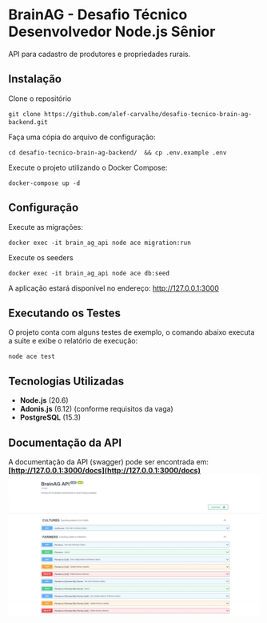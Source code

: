 # BrainAG - Desafio Técnico Desenvolvedor Node.js Sênior
API para cadastro de produtores e propriedades rurais.

## Instalação
Clone o repositório

```shell
git clone https://github.com/alef-carvalho/desafio-tecnico-brain-ag-backend.git
```

Faça uma cópia do arquivo de configuração:

```shell
cd desafio-tecnico-brain-ag-backend/  && cp .env.example .env
```

Execute o projeto utilizando o Docker Compose:

```shell
docker-compose up -d
```

## Configuração
Execute as migrações:
```shell
docker exec -it brain_ag_api node ace migration:run
```

Execute os seeders
```shell
docker exec -it brain_ag_api node ace db:seed
```

A aplicação estará disponível no endereço: http://127.0.0.1:3000

## Executando os Testes
O projeto conta com alguns testes de exemplo, o comando abaixo executa a suite e exibe o relatório de execução:
```shell
node ace test
```

## Tecnologias Utilizadas
- **Node.js** (20.6)
- **Adonis.js** (6.12) (conforme requisitos da vaga)
- **PostgreSQL** (15.3)

## Documentação da API
A documentação da API (swagger) pode ser encontrada em: **[http://127.0.0.1:3000/docs](http://127.0.0.1:3000/docs)**
![Alt text](https://raw.githubusercontent.com/alef-carvalho/desafio-tecnico-brain-ag-backend/development/examples/swagger.jpeg)

